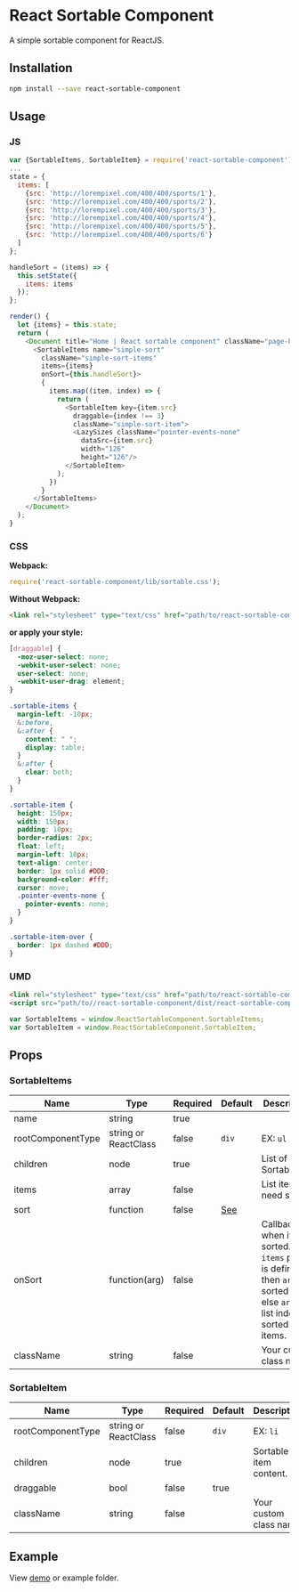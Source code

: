 # React Sortable Component

A simple sortable component for ReactJS.

## Installation

```bash
npm install --save react-sortable-component
```

## Usage

### JS

```js
var {SortableItems, SortableItem} = require('react-sortable-component');
...
state = {
  items: [
    {src: 'http://lorempixel.com/400/400/sports/1'},
    {src: 'http://lorempixel.com/400/400/sports/2'},
    {src: 'http://lorempixel.com/400/400/sports/3'},
    {src: 'http://lorempixel.com/400/400/sports/4'},
    {src: 'http://lorempixel.com/400/400/sports/5'},
    {src: 'http://lorempixel.com/400/400/sports/6'}
  ]
};

handleSort = (items) => {
  this.setState({
    items: items
  });
};

render() {
  let {items} = this.state;
  return (
    <Document title="Home | React sortable component" className="page-home">
      <SortableItems name="simple-sort"
        className="simple-sort-items"
        items={items}
        onSort={this.handleSort}>
        {
          items.map((item, index) => {
            return (
              <SortableItem key={item.src}
                draggable={index !== 3}
                className="simple-sort-item">
                <LazySizes className="pointer-events-none"
                  dataSrc={item.src}
                  width="126"
                  height="126"/>
              </SortableItem>
            );
          })
        }
      </SortableItems>
    </Document>
  );
}

```

### CSS

**Webpack:**

```js
require('react-sortable-component/lib/sortable.css');
```

**Without Webpack:**

```html
<link rel="stylesheet" type="text/css" href="path/to/react-sortable-component/lib/sortable.css">
```

**or apply your style:**

```scss
[draggable] {
  -moz-user-select: none;
  -webkit-user-select: none;
  user-select: none;
  -webkit-user-drag: element;
}

.sortable-items {
  margin-left: -10px;
  &:before,
  &:after {
    content: " ";
    display: table;
  }
  &:after {
    clear: both;
  }
}

.sortable-item {
  height: 150px;
  width: 150px;
  padding: 10px;
  border-radius: 2px;
  float: left;
  margin-left: 10px;
  text-align: center;
  border: 1px solid #DDD;
  background-color: #fff;
  cursor: move;
  .pointer-events-none {
    pointer-events: none;
  }
}

.sortable-item-over {
  border: 1px dashed #DDD;
}

```

### UMD

```html
<link rel="stylesheet" type="text/css" href="path/to/react-sortable-component/dist/react-sortable-component.css">
<script src="path/to//react-sortable-component/dist/react-sortable-component.js"></script>
```

```js
var SortableItems = window.ReactSortableComponent.SortableItems;
var SortableItem = window.ReactSortableComponent.SortableItem;
```

## Props

### SortableItems

| Name | Type | Required | Default | Description |
|------|------|----------|---------|-------------|
| name | string | true |  |  |
| rootComponentType | string or ReactClass | false | `div` | EX: `ul` |
| children | node | true | | List of SortableItem |
| items | array | false | | List item need sort. |
| sort | function | false | [See](https://github.com/vn38minhtran/react-sortable-component/blob/master/src/SortableItems.js#L14) |  |
| onSort | function(arg) | false | | Callback when items sorted. If `items` prop is defined then `arg` is sorted items else `arg` is list index of sorted items. |
| className | string | false | | Your custom class name. |

### SortableItem

| Name | Type | Required | Default | Description |
|------|------|----------|---------|-------------|
| rootComponentType | string or ReactClass | false | `div` | EX: `li` |
| children | node | true | | Sortable item content. |
| draggable | bool | false | true | |
| className | string | false | | Your custom class name. |

## Example

View [demo](http://minhtranite.github.io/react-sortable-component) or example folder.
